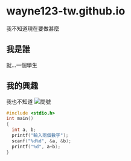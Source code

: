 # wayne123-tw.github.io
我不知道現在要做甚麼

## 我是誰
   就...一個學生
## 我的興趣
   我也不知道
![問號](https://dvblobcdnjp.azureedge.net//Content/Upload/Popular/Images/2017-06/e99e6b5e-ca6c-4c19-87b7-dfd63db6381a_m.jpg)

```c
#include <stdio.h>
int main()
{
  int a, b;
  printf("輸入兩個數字");
  scanf("%d%d", &a, &b);
  printf("%d", a+b);
}
```

